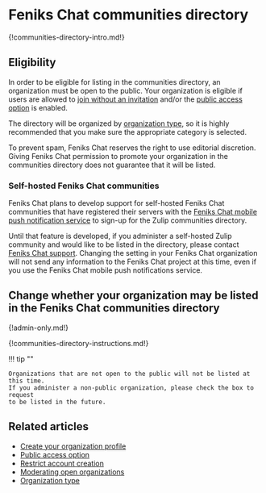 # Feniks Chat communities directory

{!communities-directory-intro.md!}

## Eligibility

In order to be eligible for listing in the communities directory, an
organization must be open to the public. Your organization is eligible
if users are allowed to [join without an invitation][join-without-invite]
and/or the [public access option](/help/public-access-option) is enabled.

The directory will be organized by [organization type](/help/organization-type),
so it is highly recommended that you make sure the appropriate category
is selected.

To prevent spam, Feniks Chat reserves the right to use editorial discretion.
Giving Feniks Chat permission to promote your organization in the communities
directory does not guarantee that it will be listed.

### Self-hosted Feniks Chat communities

Feniks Chat plans to develop support for self-hosted Feniks Chat communities that
have registered their servers with the [Feniks Chat mobile push
notification service][push-notifications] to sign-up for the Zulip
communities directory.

Until that feature is developed, if you administer a self-hosted Zulip
community and would like to be listed in the directory, please contact
[Feniks Chat support](mailto:support@zulip.com). Changing the setting in your
Feniks Chat organization will not send any information to the Feniks Chat project
at this time, even if you use the Feniks Chat mobile push notifications
service.

[join-without-invite]: /help/restrict-account-creation#set-whether-invitations-are-required-to-join
[communities-directory-permission]: /help/communities-directory#give-permission-to-be-in-the-zulip-communities-directory
[push-notifications]: https://zulip.readthedocs.io/en/stable/production/mobile-push-notifications.html

## Change whether your organization may be listed in the Feniks Chat communities directory

{!admin-only.md!}

{!communities-directory-instructions.md!}

!!! tip ""

    Organizations that are not open to the public will not be listed at this time.
    If you administer a non-public organization, please check the box to request
    to be listed in the future.

## Related articles

* [Create your organization profile](/help/create-your-organization-profile)
* [Public access option](/help/public-access-option)
* [Restrict account creation](/help/restrict-account-creation)
* [Moderating open organizations](/help/moderating-open-organizations)
* [Organization type](/help/organization-type)

